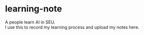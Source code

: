 # learning-note
A people learn AI in SEU.  
I use this to record my learning process and upload my notes here.
